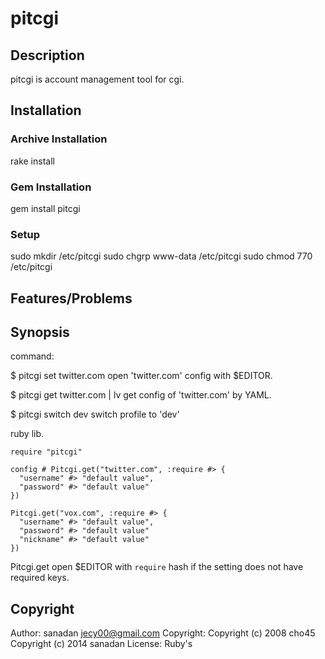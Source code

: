 # pitcgi


## Description

pitcgi is account management tool for cgi.


## Installation

### Archive Installation

rake install


### Gem Installation

gem install pitcgi


### Setup

sudo mkdir /etc/pitcgi
sudo chgrp www-data /etc/pitcgi
sudo chmod 770 /etc/pitcgi


## Features/Problems


## Synopsis

command:

$ pitcgi set twitter.com
open 'twitter.com' config with $EDITOR.

$ pitcgi get twitter.com | lv
get config of 'twitter.com' by YAML.

$ pitcgi switch dev
switch profile to 'dev'

ruby lib.
```
require "pitcgi"

config # Pitcgi.get("twitter.com", :require #> {
  "username" #> "default value",
  "password" #> "default value"
})

Pitcgi.get("vox.com", :require #> {
  "username" #> "default value",
  "password" #> "default value"
  "nickname" #> "default value"
})
```
Pitcgi.get open $EDITOR with `require` hash if the setting does not have
required keys.


## Copyright

Author:     sanadan <jecy00@gmail.com>
Copyright:  Copyright (c) 2008 cho45
            Copyright (c) 2014 sanadan
License:    Ruby's
